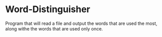 # Word-Distinguisher
Program that will read a file and output the words that are used the most, along withe the words that are used only once.
